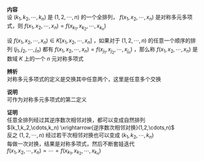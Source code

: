 **内容**  
设 $(k_1,k_2,\cdots,k_n)$ 是 $(1,2,\cdots,n)$ 的一个全排列， $f(x_1,x_2,\cdots,x_n)$ 是对称多元多项式，则 $f(x_1,x_2,\cdots,x_n)=f(x_{k_1},x_{k_2},\cdots,x_{k_n})$   
  
设 $f(x_1,x_2,\cdots,x_n)\in K[x_1,x_2,\cdots,x_n]$ ，如果对于 $(1,2,\cdots,n)$ 的任意一个顺序的排列 $(j_1,j_2,\cdots,j_n)$ 都有 $f(x_1,x_2,\cdots,x_n)=f(x_{j_1},x_{j_2},\cdots,x_{j_n})$ ，那么称 $f(x_1,x_2,\cdots,x_n)$ 是数域 $K$ 上的一个 $n$ 元对称多项式  
  
**辨析**  
对称多元多项式的定义是交换其中任意两个，这里是任意多个交换  
  
**说明**  
可作为对称多元多项式的第二定义  
  
**证明**  
任意全排列经过其逆序数次相邻对换，都可以变成自然排列  
 $(k_1,k_2,\cdots,k_n)  
\xrightarrow{逆序数次相邻对换}(1,2,\cdots,n)$   
反之 $(1,2,\cdots,n)$ 经过若干次相邻对换也可以变成 $(k_1,k_2,\cdots,k_n)$   
每做一次对换，结果是对称多项式，然后不断套娃迭代  
 $f(x_1,x_2,\cdots,x_n)=\cdots=f(x_{k_1},x_{k_2},\cdots,x_{k_n})$   
